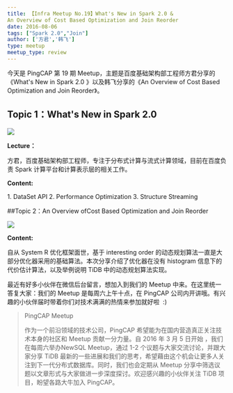 ```yaml
---
title: 【Infra Meetup No.19】What's New in Spark 2.0 & 
An Overview of Cost Based Optimization and Join Reorder
date: 2016-08-06
tags: ["Spark 2.0","Join"]
author: ['方君','韩飞']
type: meetup
meetup_type: review
---
```


今天是 PingCAP 第 19 期 Meetup，主题是百度基础架构部工程师方君分享的《What's New in Spark 2.0 》以及韩飞分享的《An Overview of Cost Based Optimization and Join Reorder》。

## Topic 1：What's New in Spark 2.0

![](http://upload-images.jianshu.io/upload_images/542677-facd447bc18bbc57?imageMogr2/auto-orient/strip%7CimageView2/2/w/1240)

 **Lecture：**

方君，百度基础架构部工程师，专注于分布式计算与流式计算领域，目前在百度负责 Spark 计算平台和计算表示层的相关工作。

**Content:**

1\. DataSet API
2\. Performance Optimization
3\. Structure Streaming

##Topic 2：An Overview ofCost Based Optimization and Join Reorder

![](http://upload-images.jianshu.io/upload_images/542677-a8eff4d8dc7e0ac7?imageMogr2/auto-orient/strip%7CimageView2/2/w/1240)

**Content:**

自从 System R 优化框架面世，基于 interesting order 的动态规划算法一直是大部分优化器采用的基础算法。本次分享介绍了优化器在没有 histogram 信息下的代价估计算法，以及举例说明 TiDB 中的动态规划算法实现。

最近有好多小伙伴在微信后台留言，想加入到我们的 Meetup 中来。在这里统一答复大家：我们的 Meetup 是每周六上午十点，在 PingCAP 公司内开讲哦。有兴趣的小伙伴届时带着你们对技术满满的热情来参加就好啦  :)

>PingCAP Meetup 
>
>作为一个前沿领域的技术公司，PingCAP 希望能为在国内营造真正关注技术本身的社区和 Meetup 贡献一分力量。自 2016 年 3 月 5 日开始 ，我们在每周六举办NewSQL Meetup，通过 1-2 个议题与大家交流讨论，并跟大家分享 TiDB 最新的一些进展和我们的思考，希望藉由这个机会让更多人关注到下一代分布式数据库。同时，我们也会定期从 Meetup 分享中筛选议题以文章形式与大家做进一步深度探讨。欢迎感兴趣的小伙伴关注 TiDB 项目，盼望各路大牛加入 PingCAP。
